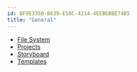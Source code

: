 ```yaml
---
id: BF9E335B-B639-E50C-4214-4EEBEBBE74B5
title: "General"
---
```


-   [File System](/recipes/ios/general/file_system) 
-  [Projects](/recipes/ios/general/projects)
-   [Storyboard](/recipes/ios/general/storyboard) 
-  [Templates](/recipes/ios/general/templates)
